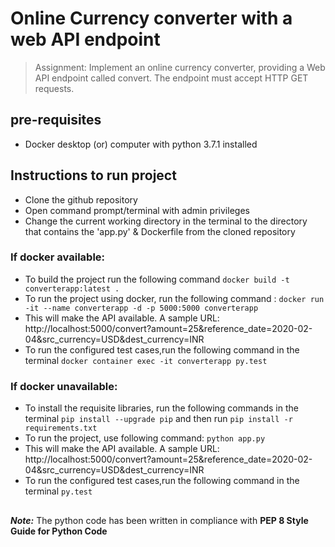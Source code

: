 # Online Currency converter with a web API endpoint
 
>Assignment: Implement an online currency converter, providing a Web API
> endpoint called convert.
The endpoint must accept HTTP GET requests.

## pre-requisites
- Docker desktop (or) computer with python 3.7.1 installed

## Instructions to run project
- Clone the github repository
- Open command prompt/terminal with admin privileges
- Change the current working directory in the terminal to the directory that
 contains the 'app.py' & Dockerfile from the cloned repository

### If docker available:
- To build the project run the following command 
`docker build -t converterapp:latest .`
- To run the project using docker, run the following command :
`docker run -it --name converterapp -d -p 5000:5000 converterapp`
- This will make the API available. A sample URL: http://localhost:5000/convert?amount=25&reference_date=2020-02-04&src_currency=USD&dest_currency=INR
- To run the configured test cases,run the following command in the terminal
 `docker container exec -it converterapp py.test`

 ### If docker unavailable:
 - To install the requisite libraries, run the following commands in the
  terminal
    `pip install --upgrade pip` and then run
    `pip install -r requirements.txt `
- To run the project, use following command:
`python app.py`
- This will make the API available. A sample URL: http://localhost:5000/convert?amount=25&reference_date=2020-02-04&src_currency=USD&dest_currency=INR
- To run the configured test cases,run the following command in the terminal
 `py.test`
 ##

_**Note:**_ The python code has been written in compliance with **PEP 8 Style Guide
 for Python Code**
